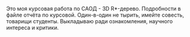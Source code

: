 Это моя курсовая работа по САОД - 3D R*-дерево. Подробности в файле отчёта по курсовой. Один-в-один не тырить, имейте совесть, товарищи студенты. Выкладываю ради ознакомления, научного интереса и критики.
